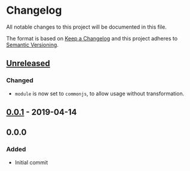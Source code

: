 # Changelog
All notable changes to this project will be documented in this file.

The format is based on [Keep a Changelog](http://keepachangelog.com/en/1.0.0/)
and this project adheres to [Semantic Versioning](http://semver.org/spec/v2.0.0.html).

## [Unreleased]

### Changed
 - `module` is now set to `commonjs`, to allow usage without transformation.

## [0.0.1] - 2019-04-14

## 0.0.0

### Added
 - Initial commit

[Unreleased]: https://github.com/G-Rath/strongly-typed-event-emitter/compare/v0.0.1...HEAD

[0.0.1]: https://github.com/G-Rath/strongly-typed-event-emitter/compare/v0.0.0...v0.0.1
